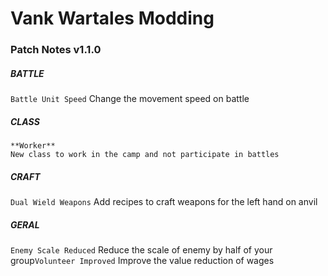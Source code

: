 # Vank Wartales Modding

### Patch Notes v1.1.0

##### BATTLE
`Battle Unit Speed`
Change the movement speed on battle
##### CLASS
```
**Worker**
New class to work in the camp and not participate in battles
```

##### CRAFT
`Dual Wield Weapons`
Add recipes to craft weapons for the left hand on anvil
##### GERAL
`Enemy Scale Reduced`
Reduce the scale of enemy by half of your group`Volunteer Improved`
Improve the value reduction of wages
